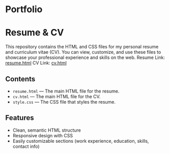 # Portfolio

# Resume & CV

This repository contains the HTML and CSS files for my personal resume and curriculum vitae (CV). You can view, customize, and use these files to showcase your professional experience and skills on the web.
Resume Link: [resume.html](https://sanjanaa-s.github.io/Portfolio/resume.html)
CV Link: [cv.html](https://sanjanaa-s.github.io/Portfolio/cv.html)

## Contents

- `resume.html` — The main HTML file for the resume.
- `cv.html` — The main HTML file for the CV.
- `style.css` — The CSS file that styles the resume.

## Features

- Clean, semantic HTML structure
- Responsive design with CSS
- Easily customizable sections (work experience, education, skills, contact info)


